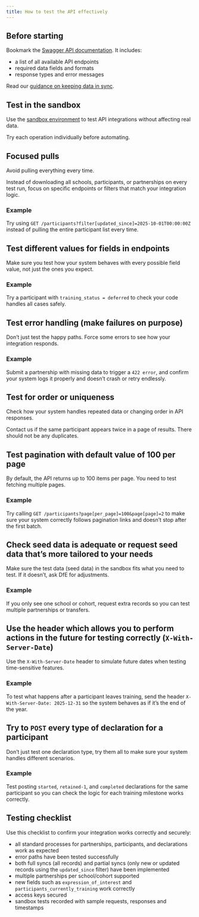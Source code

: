 ```yaml
---
title: How to test the API effectively
---
```


## Before starting 

Bookmark the [Swagger API documentation](/api/docs/v3). It includes: 

* a list of all available API endpoints
* required data fields and formats
* response types and error messages 

Read our [guidance on keeping data in sync](/api/guidance/guidance-for-lead-providers/keeping-data-in-sync).

## Test in the sandbox

Use the [sandbox environment](https://sandbox.register-early-career-teachers.education.gov.uk/api/) to test API integrations without affecting real data. 

Try each operation individually before automating. 

## Focused pulls 

Avoid pulling everything every time. 
 
Instead of downloading all schools, participants, or partnerships on every test run, focus on specific endpoints or filters that match your integration logic. 
 
### Example 

Try using `GET /participants?filter[updated_since]=2025-10-01T00:00:00Z` instead of pulling the entire participant list every time. 

## Test different values for fields in endpoints 

Make sure you test how your system behaves with every possible field value, not just the ones you expect. 

### Example 

Try a participant with `training_status = deferred` to check your code handles all cases safely. 

## Test error handling (make failures on purpose) 

Don’t just test the happy paths. Force some errors to see how your integration responds. 
 
### Example 

Submit a partnership with missing data to trigger a `422 error`, and confirm your system logs it properly and doesn’t crash or retry endlessly. 

## Test for order or uniqueness 

Check how your system handles repeated data or changing order in API responses. 

Contact us if the same participant appears twice in a page of results. There should not be any duplicates. 

## Test pagination with default value of 100 per page 

By default, the API returns up to 100 items per page. You need to test fetching multiple pages. 
 
### Example 

Try calling `GET /participants?page[per_page]=100&page[page]=2` to make sure your system correctly follows pagination links and doesn’t stop after the first batch.

## Check seed data is adequate or request seed data that’s more tailored to your needs 

Make sure the test data (seed data) in the sandbox fits what you need to test. If it doesn’t, ask DfE for adjustments. 

### Example 

If you only see one school or cohort, request extra records so you can test multiple partnerships or transfers. 

## Use the header which allows you to perform actions in the future for testing correctly (`X-With-Server-Date`) 

Use the `X-With-Server-Date` header to simulate future dates when testing time-sensitive features. 

### Example 

To test what happens after a participant leaves training, send the header `X-With-Server-Date: 2025-12-31` so the system behaves as if it’s the end of the year. 

## Try to `POST` every type of declaration for a participant 
Don’t just test one declaration type, try them all to make sure your system handles different scenarios. 

### Example 

Test posting `started`, `retained-1`, and `completed` declarations for the same participant so you can check the logic for each training milestone works correctly. 

## Testing checklist 

Use this checklist to confirm your integration works correctly and securely:

- all standard processes for partnerships, participants, and declarations work as expected
- error paths have been tested successfully
- both full syncs (all records) and partial syncs (only new or updated records using the `updated_since` filter) have been implemented
- multiple partnerships per school/cohort supported
- new fields such as `expression_of_interest` and `participants_currently_training` work correctly
- access keys secured
- sandbox tests recorded with sample requests, responses and timestamps
